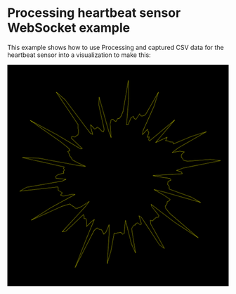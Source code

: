 # Processing heartbeat sensor WebSocket example

This example shows how to use Processing and captured CSV data for the heartbeat sensor into a visualization to make this:

![Processing heartbeat visualization](heartbeat_example_websocket.png)